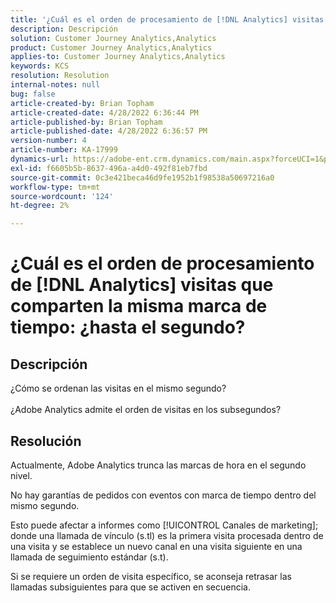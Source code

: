 ```yaml
---
title: '¿Cuál es el orden de procesamiento de [!DNL Analytics] visitas que comparten la misma marca de tiempo: ¿hasta el segundo?'
description: Descripción
solution: Customer Journey Analytics,Analytics
product: Customer Journey Analytics,Analytics
applies-to: Customer Journey Analytics,Analytics
keywords: KCS
resolution: Resolution
internal-notes: null
bug: false
article-created-by: Brian Topham
article-created-date: 4/28/2022 6:36:44 PM
article-published-by: Brian Topham
article-published-date: 4/28/2022 6:36:57 PM
version-number: 4
article-number: KA-17999
dynamics-url: https://adobe-ent.crm.dynamics.com/main.aspx?forceUCI=1&pagetype=entityrecord&etn=knowledgearticle&id=228cd325-22c7-ec11-a7b6-0022480a1b03
exl-id: f6605b5b-8637-496a-a4d0-492f81eb7fbd
source-git-commit: 0c3e421beca46d9fe1952b1f98538a50697216a0
workflow-type: tm+mt
source-wordcount: '124'
ht-degree: 2%

---
```


# ¿Cuál es el orden de procesamiento de [!DNL Analytics] visitas que comparten la misma marca de tiempo: ¿hasta el segundo?

## Descripción

¿Cómo se ordenan las visitas en el mismo segundo?<br><br>¿Adobe Analytics admite el orden de visitas en los subsegundos?

## Resolución


Actualmente, Adobe Analytics trunca las marcas de hora en el segundo nivel.

No hay garantías de pedidos con eventos con marca de tiempo dentro del mismo segundo.

Esto puede afectar a informes como [!UICONTROL Canales de marketing]; donde una llamada de vínculo (s.tl) es la primera visita procesada dentro de una visita y se establece un nuevo canal en una visita siguiente en una llamada de seguimiento estándar (s.t).

Si se requiere un orden de visita específico, se aconseja retrasar las llamadas subsiguientes para que se activen en secuencia.
